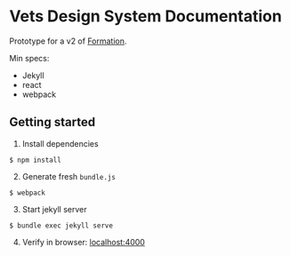 # Vets Design System Documentation

Prototype for a v2 of [Formation](https://department-of-veterans-affairs.github.io/design-system).

Min specs: 
- Jekyll 
- react
- webpack

## Getting started

1. Install dependencies
```
$ npm install
```

2. Generate fresh `bundle.js`
```
$ webpack
```

3. Start jekyll server
```
$ bundle exec jekyll serve
```

4. Verify in browser: [localhost:4000](http://localhost:4000/)
